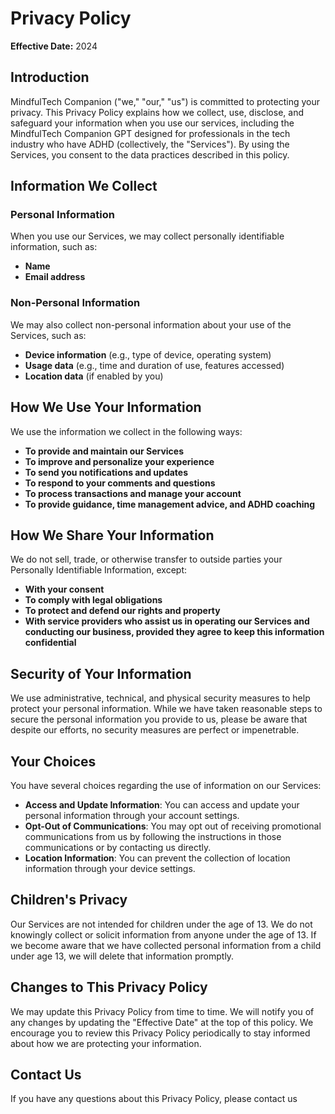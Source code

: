# Privacy Policy

**Effective Date:** 2024

## Introduction

MindfulTech Companion ("we," "our," "us") is committed to protecting your privacy. This Privacy Policy explains how we collect, use, disclose, and safeguard your information when you use our services, including the MindfulTech Companion GPT designed for professionals in the tech industry who have ADHD (collectively, the "Services"). By using the Services, you consent to the data practices described in this policy.

## Information We Collect

### Personal Information

When you use our Services, we may collect personally identifiable information, such as:

- **Name**
- **Email address**

### Non-Personal Information

We may also collect non-personal information about your use of the Services, such as:

- **Device information** (e.g., type of device, operating system)
- **Usage data** (e.g., time and duration of use, features accessed)
- **Location data** (if enabled by you)

## How We Use Your Information

We use the information we collect in the following ways:

- **To provide and maintain our Services**
- **To improve and personalize your experience**
- **To send you notifications and updates**
- **To respond to your comments and questions**
- **To process transactions and manage your account**
- **To provide guidance, time management advice, and ADHD coaching**

## How We Share Your Information

We do not sell, trade, or otherwise transfer to outside parties your Personally Identifiable Information, except:

- **With your consent**
- **To comply with legal obligations**
- **To protect and defend our rights and property**
- **With service providers who assist us in operating our Services and conducting our business, provided they agree to keep this information confidential**

## Security of Your Information

We use administrative, technical, and physical security measures to help protect your personal information. While we have taken reasonable steps to secure the personal information you provide to us, please be aware that despite our efforts, no security measures are perfect or impenetrable.

## Your Choices

You have several choices regarding the use of information on our Services:

- **Access and Update Information**: You can access and update your personal information through your account settings.
- **Opt-Out of Communications**: You may opt out of receiving promotional communications from us by following the instructions in those communications or by contacting us directly.
- **Location Information**: You can prevent the collection of location information through your device settings.

## Children's Privacy

Our Services are not intended for children under the age of 13. We do not knowingly collect or solicit information from anyone under the age of 13. If we become aware that we have collected personal information from a child under age 13, we will delete that information promptly.

## Changes to This Privacy Policy

We may update this Privacy Policy from time to time. We will notify you of any changes by updating the "Effective Date" at the top of this policy. We encourage you to review this Privacy Policy periodically to stay informed about how we are protecting your information.

## Contact Us

If you have any questions about this Privacy Policy, please contact us
